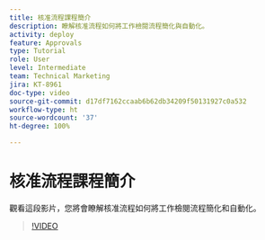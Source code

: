 ```yaml
---
title: 核准流程課程簡介
description: 瞭解核准流程如何將工作檢閱流程簡化與自動化。
activity: deploy
feature: Approvals
type: Tutorial
role: User
level: Intermediate
team: Technical Marketing
jira: KT-8961
doc-type: video
source-git-commit: d17df7162ccaab6b62db34209f50131927c0a532
workflow-type: ht
source-wordcount: '37'
ht-degree: 100%

---
```


# 核准流程課程簡介

觀看這段影片，您將會瞭解核准流程如何將工作檢閱流程簡化和自動化。

>[!VIDEO](https://video.tv.adobe.com/v/3436451/?quality=12&learn=on&enablevpops&captions=chi_hant)
